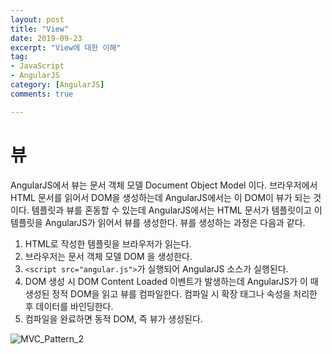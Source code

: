 ```yaml
---
layout: post
title: "View"
date: 2019-09-23
excerpt: "View에 대한 이해"
tag:
- JavaScript
- AngularJS
category: [AngularJS]
comments: true

---
```



# 뷰

AngularJS에서 뷰는 문서 객체 모델 Document Object Model 이다. 브라우저에서 HTML 문서를 읽어서 DOM을 생성하는데 AngularJS에서는 이 DOM이 뷰가 되는 것이다. 템플릿과 뷰를 혼동할 수 있는데 AngularJS에서는 HTML 문서가 템플릿이고 이 템플릿을 AngularJS가 읽어서 뷰를 생성한다. 뷰를 생성하는 과정은 다음과 같다.

1. HTML로 작성한 템플릿을 브라우저가 읽는다.
2. 브라우저는 문서 객체 모델 DOM 을 생성한다.
3. `<script src="angular.js">`가 실행되어 AngularJS 소스가 실행된다.
4. DOM 생성 시 DOM Content Loaded 이벤트가 발생하는데 AngularJS가 이 때 생성된 정적 DOM을 읽고 뷰를 컴파일한다. 컴파일 시 확장 태그나
속성을 처리한 후 데이터를 바인딩한다.
5. 컴파일을 완료하면 동적 DOM, 즉 뷰가 생성된다.

![MVC_Pattern_2](/assets/img/post/MVC_Pattern_2.jpg "MVC_Pattern_2")